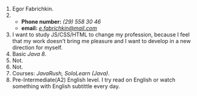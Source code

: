 1. Egor Fabrichkin.
2. * **Phone number:** *(29) 558 30 46*
   * **email:** *e.fabrichkin@mail.com*
3. I want to study JS/CSS/HTML to change my profession, because I feel that my work doesn't bring me pleasure and I want to develop in a new direction for myself. 
4. Basic *Java 8*.
5. Not.
6. Not.
7. Courses: *JavaRush, SoloLearn (Java)*.
8. Pre-Intermediate(A2) English level. I try read on English or watch something  with English subtittle every day.
